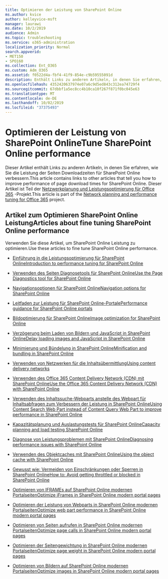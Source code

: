 ```yaml
---
title: Optimieren der Leistung von SharePoint Online
ms.author: kvice
author: kelleyvice-msft
manager: laurawi
ms.date: 10/2/2019
audience: Admin
ms.topic: troubleshooting
ms.service: o365-administration
localization_priority: Normal
search.appverid:
- MET150
- SPO160
ms.collection: Ent_O365
ms.custom: Adm_O365
ms.assetid: f0522d4a-fbf4-41f9-854e-c9b59555091d
description: Enthält Links zu anderen Artikeln, in denen Sie erfahren, wie Sie die Leistung der Seiten Downloadzeiten für SharePoint Online verbessern.
ms.openlocfilehash: 4352420637974e07a6c9d5ed843c312ea74729f4
ms.sourcegitcommit: 67dbbf1a5ec8cc4b10ca10f267f871f0bc045e63
ms.translationtype: MT
ms.contentlocale: de-DE
ms.lasthandoff: 10/02/2019
ms.locfileid: "37375493"
---
```

# <a name="tune-sharepoint-online-performance"></a><span data-ttu-id="93676-103">Optimieren der Leistung von SharePoint Online</span><span class="sxs-lookup"><span data-stu-id="93676-103">Tune SharePoint Online performance</span></span>

<span data-ttu-id="93676-104">Dieser Artikel enthält Links zu anderen Artikeln, in denen Sie erfahren, wie Sie die Leistung der Seiten Downloadzeiten für SharePoint Online verbessern.</span><span class="sxs-lookup"><span data-stu-id="93676-104">This article contains links to other articles that tell you how to improve performance of page download times for SharePoint Online.</span></span> <span data-ttu-id="93676-105">Dieser Artikel ist Teil der [Netzwerkplanung und Leistungsoptimierung für Office 365](https://aka.ms/tune) -Projekt.</span><span class="sxs-lookup"><span data-stu-id="93676-105">This article is part of the [Network planning and performance tuning for Office 365](https://aka.ms/tune) project.</span></span>

## <a name="articles-about-fine-tuning-sharepoint-online-performance"></a><span data-ttu-id="93676-106">Artikel zum Optimieren SharePoint Online Leistung</span><span class="sxs-lookup"><span data-stu-id="93676-106">Articles about fine tuning SharePoint Online performance</span></span>

<span data-ttu-id="93676-107">Verwenden Sie diese Artikel, um SharePoint Online Leistung zu optimieren.</span><span class="sxs-lookup"><span data-stu-id="93676-107">Use these articles to fine tune SharePoint Online performance.</span></span>
  
- [<span data-ttu-id="93676-108">Einführung in die Leistungsoptimierung für SharePoint Online</span><span class="sxs-lookup"><span data-stu-id="93676-108">Introduction to performance tuning for SharePoint Online</span></span>](introduction-to-performance-tuning-for-sharepoint-online.md)

- [<span data-ttu-id="93676-109">Verwenden des Seiten Diagnosetools für SharePoint Online</span><span class="sxs-lookup"><span data-stu-id="93676-109">Use the Page Diagnostics tool for SharePoint Online</span></span>](page-diagnostics-for-spo.md)

- [<span data-ttu-id="93676-110">Navigationsoptionen für SharePoint Online</span><span class="sxs-lookup"><span data-stu-id="93676-110">Navigation options for SharePoint Online</span></span>](navigation-options-for-sharepoint-online.md)

- [<span data-ttu-id="93676-111">Leitfaden zur Leistung für SharePoint Online-Portale</span><span class="sxs-lookup"><span data-stu-id="93676-111">Performance guidance for SharePoint Online portals</span></span>](https://docs.microsoft.com/en-us/sharepoint/dev/solution-guidance/portal-performance)

- [<span data-ttu-id="93676-112">Bildoptimierung für SharePoint Online</span><span class="sxs-lookup"><span data-stu-id="93676-112">Image optimization for SharePoint Online</span></span>](image-optimization-for-sharepoint-online.md)

- [<span data-ttu-id="93676-113">Verzögerung beim Laden von Bildern und JavaScript in SharePoint Online</span><span class="sxs-lookup"><span data-stu-id="93676-113">Delay loading images and JavaScript in SharePoint Online</span></span>](delay-loading-images-and-javascript-in-sharepoint-online.md)

- [<span data-ttu-id="93676-114">Minimierung und Bündelung in SharePoint Online</span><span class="sxs-lookup"><span data-stu-id="93676-114">Minification and bundling in SharePoint Online</span></span>](minification-and-bundling-in-sharepoint-online.md)

- [<span data-ttu-id="93676-115">Verwenden von Netzwerken für die Inhaltsübermittlung</span><span class="sxs-lookup"><span data-stu-id="93676-115">Using content delivery networks</span></span>](using-content-delivery-networks-with-sharepoint-online.md)

- [<span data-ttu-id="93676-116">Verwenden des Office 365 Content Delivery Network (CDN) mit SharePoint Online</span><span class="sxs-lookup"><span data-stu-id="93676-116">Use the Office 365 Content Delivery Network (CDN) with SharePoint Online</span></span>](use-office-365-cdn-with-spo.md)

- [<span data-ttu-id="93676-117">Verwenden des Inhaltssuche-Webparts anstelle des Webpart für Inhaltsabfragen zum Verbessern der Leistung in SharePoint Online</span><span class="sxs-lookup"><span data-stu-id="93676-117">Using Content Search Web Part instead of Content Query Web Part to improve performance in SharePoint Online</span></span>](using-content-search-web-part-instead-of-content-query-web-part-to-improve-perfo.md)

- [<span data-ttu-id="93676-118">Kapazitätsplanung und Auslastungstests für SharePoint Online</span><span class="sxs-lookup"><span data-stu-id="93676-118">Capacity planning and load testing SharePoint Online</span></span>](capacity-planning-and-load-testing-sharepoint-online.md)

- [<span data-ttu-id="93676-119">Diagnose von Leistungsproblemen mit SharePoint Online</span><span class="sxs-lookup"><span data-stu-id="93676-119">Diagnosing performance issues with SharePoint Online</span></span>](diagnosing-performance-issues-with-sharepoint-online.md)

- [<span data-ttu-id="93676-120">Verwenden des Objektcaches mit SharePoint Online</span><span class="sxs-lookup"><span data-stu-id="93676-120">Using the object cache with SharePoint Online</span></span>](using-the-object-cache-with-sharepoint-online.md)

- [<span data-ttu-id="93676-121">Gewusst wie: Vermeiden von Einschränkungen oder Sperren in SharePoint Online</span><span class="sxs-lookup"><span data-stu-id="93676-121">How to: Avoid getting throttled or blocked in SharePoint Online</span></span>](https://msdn.microsoft.com/en-us/library/office/dn889829.aspx)

- [<span data-ttu-id="93676-122">Optimieren von IFRAMEs auf SharePoint Online modernen Portalseiten</span><span class="sxs-lookup"><span data-stu-id="93676-122">Optimize iFrames in SharePoint Online modern portal pages</span></span>](modern-iframe-optimization.md)

- [<span data-ttu-id="93676-123">Optimieren der Leistung von Webparts in SharePoint Online modernen Portalseiten</span><span class="sxs-lookup"><span data-stu-id="93676-123">Optimize web part performance in SharePoint Online modern portal pages</span></span>](modern-web-part-optimization.md)

- [<span data-ttu-id="93676-124">Optimieren von Seiten aufrufen in SharePoint Online modernen Portalseiten</span><span class="sxs-lookup"><span data-stu-id="93676-124">Optimize page calls in SharePoint Online modern portal pages</span></span>](modern-page-call-optimization.md)

- [<span data-ttu-id="93676-125">Optimieren der Seitengewichtung in SharePoint Online modernen Portalseiten</span><span class="sxs-lookup"><span data-stu-id="93676-125">Optimize page weight in SharePoint Online modern portal pages</span></span>](modern-page-weight-optimization.md)

- [<span data-ttu-id="93676-126">Optimieren von Bildern auf SharePoint Online modernen Portalseiten</span><span class="sxs-lookup"><span data-stu-id="93676-126">Optimize images in SharePoint Online modern portal pages</span></span>](modern-image-optimization.md)
